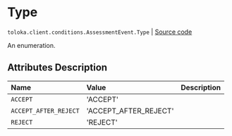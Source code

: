 # Type
`toloka.client.conditions.AssessmentEvent.Type` | [Source code](https://github.com/Toloka/toloka-kit/blob/v1.1.1/src/client/conditions.py#L130)

An enumeration.

## Attributes Description

| Name | Value | Description |
| :------| :-----------| :----------| 
`ACCEPT`|'ACCEPT'|
`ACCEPT_AFTER_REJECT`|'ACCEPT_AFTER_REJECT'|
`REJECT`|'REJECT'|
